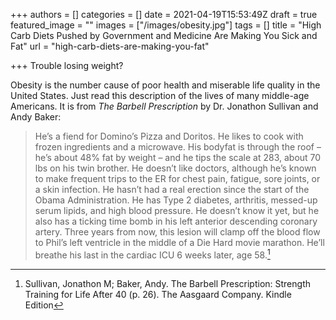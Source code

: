 +++
authors = []
categories = []
date = 2021-04-19T15:53:49Z
draft = true
featured_image = ""
images = ["/images/obesity.jpg"]
tags = []
title = "High Carb Diets Pushed by Government and Medicine Are Making You Sick and Fat"
url = "high-carb-diets-are-making-you-fat"

+++
Trouble losing weight?

Obesity is the number cause of poor health and miserable life quality in the United States. Just read this description of the lives of many middle-age Americans. It is from _The Barbell Prescription_ by Dr. Jonathon Sullivan and Andy Baker:

> He’s a fiend for Domino’s Pizza and Doritos. He likes to cook with frozen ingredients and a microwave. His bodyfat is through the roof – he’s about 48% fat by weight – and he tips the scale at 283, about 70 lbs on his twin brother. He doesn’t like doctors, although he’s known to make frequent trips to the ER for chest pain, fatigue, sore joints, or a skin infection. He hasn’t had a real erection since the start of the Obama Administration. He has Type 2 diabetes, arthritis, messed-up serum lipids, and high blood pressure. He doesn’t know it yet, but he also has a ticking time bomb in his left anterior descending coronary artery. Three years from now, this lesion will clamp off the blood flow to Phil’s left ventricle in the middle of a Die Hard movie marathon. He’ll breathe his last in the cardiac ICU 6 weeks later, age 58.[^1]





[^1]: Sullivan, Jonathon M; Baker, Andy. The Barbell Prescription: Strength Training for Life After 40 (p. 26). The Aasgaard Company. Kindle Edition


